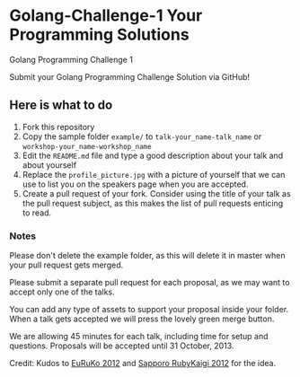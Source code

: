 # Golang-Challenge-1 Your Programming Solutions
Golang Programming Challenge 1

Submit your Golang Programming Challenge Solution via GitHub!

## Here is what to do

1. Fork this repository
2. Copy the sample folder `example/` to `talk-your_name-talk_name` or `workshop-your_name-workshop_name`
3. Edit the `README.md` file and type a good description about your talk
   and about yourself
4. Replace the `profile_picture.jpg` with a picture of yourself that we
   can use to list you on the speakers page when you are accepted.
5. Create a pull request of your fork. Consider using the title of your
   talk as the pull request subject, as this makes the list of pull requests
   enticing to read.

### Notes

Please don't delete the example folder, as this will delete it in
master when your pull request gets merged.

Please submit a separate pull request for each proposal, as we may want to
accept only one of the talks.

You can add any type of assets to support your proposal inside your folder.
When a talk gets accepted we will press the lovely green merge button.

We are allowing 45 minutes for each talk, including time for setup and questions.
Proposals will be accepted until 31 October, 2013.

Credit: Kudos to [EuRuKo 2012](https://github.com/euruko2012/call-for-proposals) and
[Sapporo RubyKaigi 2012](https://github.com/sprk2012/sprk2012-cfp) for the idea.
